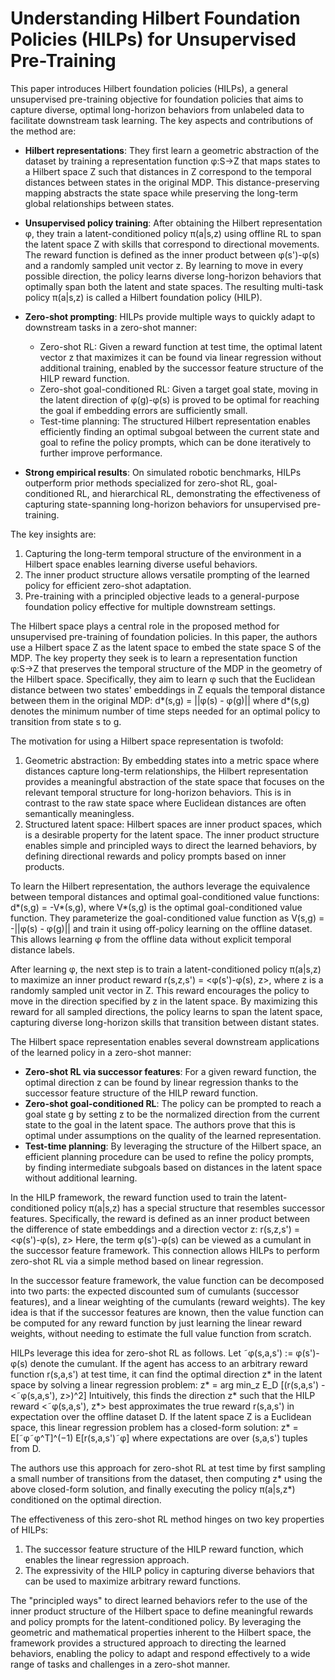 # Understanding Hilbert Foundation Policies (HILPs) for Unsupervised Pre-Training

This paper introduces Hilbert foundation policies (HILPs), a general unsupervised pre-training objective for foundation policies that aims to capture diverse, optimal long-horizon behaviors from unlabeled data to facilitate downstream task learning. The key aspects and contributions of the method are:

- **Hilbert representations**: They first learn a geometric abstraction of the dataset by training a representation function φ:S→Z that maps states to a Hilbert space Z such that distances in Z correspond to the temporal distances between states in the original MDP. This distance-preserving mapping abstracts the state space while preserving the long-term global relationships between states.

- **Unsupervised policy training**: After obtaining the Hilbert representation φ, they train a latent-conditioned policy π(a|s,z) using offline RL to span the latent space Z with skills that correspond to directional movements. The reward function is defined as the inner product between φ(s')-φ(s) and a randomly sampled unit vector z. By learning to move in every possible direction, the policy learns diverse long-horizon behaviors that optimally span both the latent and state spaces. The resulting multi-task policy π(a|s,z) is called a Hilbert foundation policy (HILP).

- **Zero-shot prompting**: HILPs provide multiple ways to quickly adapt to downstream tasks in a zero-shot manner:
    - Zero-shot RL: Given a reward function at test time, the optimal latent vector z that maximizes it can be found via linear regression without additional training, enabled by the successor feature structure of the HILP reward function.
    - Zero-shot goal-conditioned RL: Given a target goal state, moving in the latent direction of φ(g)-φ(s) is proved to be optimal for reaching the goal if embedding errors are sufficiently small.
    - Test-time planning: The structured Hilbert representation enables efficiently finding an optimal subgoal between the current state and goal to refine the policy prompts, which can be done iteratively to further improve performance.

- **Strong empirical results**: On simulated robotic benchmarks, HILPs outperform prior methods specialized for zero-shot RL, goal-conditioned RL, and hierarchical RL, demonstrating the effectiveness of capturing state-spanning long-horizon behaviors for unsupervised pre-training.

The key insights are:
1. Capturing the long-term temporal structure of the environment in a Hilbert space enables learning diverse useful behaviors.
2. The inner product structure allows versatile prompting of the learned policy for efficient zero-shot adaptation.
3. Pre-training with a principled objective leads to a general-purpose foundation policy effective for multiple downstream settings.

The Hilbert space plays a central role in the proposed method for unsupervised pre-training of foundation policies. In this paper, the authors use a Hilbert space Z as the latent space to embed the state space S of the MDP. The key property they seek is to learn a representation function φ:S→Z that preserves the temporal structure of the MDP in the geometry of the Hilbert space. Specifically, they aim to learn φ such that the Euclidean distance between two states' embeddings in Z equals the temporal distance between them in the original MDP:
d*(s,g) = ||φ(s) - φ(g)||
where d*(s,g) denotes the minimum number of time steps needed for an optimal policy to transition from state s to g.

The motivation for using a Hilbert space representation is twofold:
1. Geometric abstraction: By embedding states into a metric space where distances capture long-term relationships, the Hilbert representation provides a meaningful abstraction of the state space that focuses on the relevant temporal structure for long-horizon behaviors. This is in contrast to the raw state space where Euclidean distances are often semantically meaningless.
2. Structured latent space: Hilbert spaces are inner product spaces, which is a desirable property for the latent space. The inner product structure enables simple and principled ways to direct the learned behaviors, by defining directional rewards and policy prompts based on inner products.

To learn the Hilbert representation, the authors leverage the equivalence between temporal distances and optimal goal-conditioned value functions: d*(s,g) = -V*(s,g), where V*(s,g) is the optimal goal-conditioned value function. They parameterize the goal-conditioned value function as V(s,g) = -||φ(s) - φ(g)|| and train it using off-policy learning on the offline dataset. This allows learning φ from the offline data without explicit temporal distance labels.

After learning φ, the next step is to train a latent-conditioned policy π(a|s,z) to maximize an inner product reward r(s,z,s') = <φ(s')-φ(s), z>, where z is a randomly sampled unit vector in Z. This reward encourages the policy to move in the direction specified by z in the latent space. By maximizing this reward for all sampled directions, the policy learns to span the latent space, capturing diverse long-horizon skills that transition between distant states.

The Hilbert space representation enables several downstream applications of the learned policy in a zero-shot manner:
- **Zero-shot RL via successor features**: For a given reward function, the optimal direction z can be found by linear regression thanks to the successor feature structure of the HILP reward function.
- **Zero-shot goal-conditioned RL**: The policy can be prompted to reach a goal state g by setting z to be the normalized direction from the current state to the goal in the latent space. The authors prove that this is optimal under assumptions on the quality of the learned representation.
- **Test-time planning**: By leveraging the structure of the Hilbert space, an efficient planning procedure can be used to refine the policy prompts, by finding intermediate subgoals based on distances in the latent space without additional learning.

In the HILP framework, the reward function used to train the latent-conditioned policy π(a|s,z) has a special structure that resembles successor features. Specifically, the reward is defined as an inner product between the difference of state embeddings and a direction vector z:
r(s,z,s') = <φ(s')-φ(s), z>
Here, the term φ(s')-φ(s) can be viewed as a cumulant in the successor feature framework. This connection allows HILPs to perform zero-shot RL via a simple method based on linear regression.

In the successor feature framework, the value function can be decomposed into two parts: the expected discounted sum of cumulants (successor features), and a linear weighting of the cumulants (reward weights). The key idea is that if the successor features are known, then the value function can be computed for any reward function by just learning the linear reward weights, without needing to estimate the full value function from scratch.

HILPs leverage this idea for zero-shot RL as follows. Let ˜φ(s,a,s') := φ(s')-φ(s) denote the cumulant. If the agent has access to an arbitrary reward function r(s,a,s') at test time, it can find the optimal direction z* in the latent space by solving a linear regression problem:
z* = arg min_z E_D [(r(s,a,s') - <˜φ(s,a,s'), z>)^2]
Intuitively, this finds the direction z* such that the HILP reward <˜φ(s,a,s'), z*> best approximates the true reward r(s,a,s') in expectation over the offline dataset D. If the latent space Z is a Euclidean space, this linear regression problem has a closed-form solution:
z* = E[˜φ˜φ^T]^(−1) E[r(s,a,s')˜φ]
where expectations are over (s,a,s') tuples from D.

The authors use this approach for zero-shot RL at test time by first sampling a small number of transitions from the dataset, then computing z* using the above closed-form solution, and finally executing the policy π(a|s,z*) conditioned on the optimal direction.

The effectiveness of this zero-shot RL method hinges on two key properties of HILPs:
1. The successor feature structure of the HILP reward function, which enables the linear regression approach.
2. The expressivity of the HILP policy in capturing diverse behaviors that can be used to maximize arbitrary reward functions.

The "principled ways" to direct learned behaviors refer to the use of the inner product structure of the Hilbert space to define meaningful rewards and policy prompts for the latent-conditioned policy. By leveraging the geometric and mathematical properties inherent to the Hilbert space, the framework provides a structured approach to directing the learned behaviors, enabling the policy to adapt and respond effectively to a wide range of tasks and challenges in a zero-shot manner.

<end>
